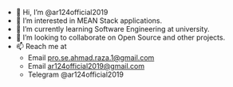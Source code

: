 - 👋 Hi, I’m @ar124official2019
- 👀 I’m interested in MEAN Stack applications.
- 🌱 I’m currently learning Software Engineering at university.
- 💞️ I’m looking to collaborate on Open Source and other projects.
- 📫 Reach me at
  - Email pro.se.ahmad.raza.1@gmail.com
  - Email ar124official2019@gmail.com
  - Telegram @ar124official2019

<!---
ar124official2019/ar124official2019 is a ✨ special ✨ repository because its `README.md` (this file) appears on your GitHub profile.
You can click the Preview link to take a look at your changes.
--->
